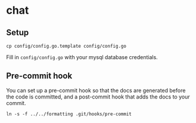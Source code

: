 # chat

## Setup

```
cp config/config.go.template config/config.go
```

Fill in `config/config.go` with your mysql database credentials.

## Pre-commit hook

You can set up a pre-commit hook so that the docs are generated before the code is committed, and a post-commit hook that
adds the docs to your commit.

```
ln -s -f ../../formatting .git/hooks/pre-commit
```
